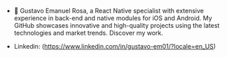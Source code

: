 - 👋 Gustavo Emanuel Rosa, a React Native specialist with extensive experience in back-end and native modules for iOS and Android. My GitHub showcases innovative and high-quality projects using the latest technologies and market trends. Discover my work.

- Linkedin: (https://www.linkedin.com/in/gustavo-em01/?locale=en_US)
